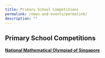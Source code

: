 ```yaml
---
title: Primary School Competitions
permalink: /news-and-events/permalink/
description: ""
---
```

## Primary School Competitions

#### <a href=/> National Mathematical Olympiad of Singapore </a>